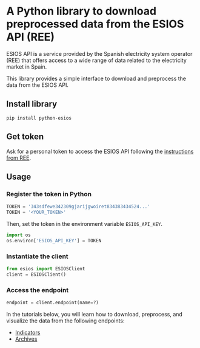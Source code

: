 # A Python library to download preprocessed data from the ESIOS API (REE)

ESIOS API is a service provided by the Spanish electricity system operator (REE) that offers access to a wide range of data related to the electricity market in Spain.

This library provides a simple interface to download and preprocess the data from the ESIOS API.

## Install library

```shell
pip install python-esios
```

## Get token

Ask for a personal token to access the ESIOS API following the [instructions from REE](https://www.esios.ree.es/es/pagina/api).

## Usage

### Register the token in Python

```python
TOKEN = '343sdfewe342309gjarijgwoiret834383434524...'
TOKEN = '<YOUR_TOKEN>'
```

Then, set the token in the environment variable `ESIOS_API_KEY`.

```python
import os
os.environ['ESIOS_API_KEY'] = TOKEN
```

### Instantiate the client

```python
from esios import ESIOSClient
client = ESIOSClient()
```

### Access the endpoint

```python
endpoint = client.endpoint(name=?)
```

In the tutorials below, you will learn how to download, preprocess, and visualize the data from the following endpoints:

- [Indicators](https://github.com/datons/python-esios/blob/main/examples/20_Indicators/0_Steps/B1_Download.ipynb)
- [Archives](https://github.com/datons/python-esios/blob/main/examples/30_Archives/0_Steps/B1_Download.ipynb)
